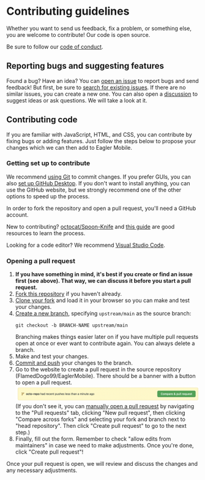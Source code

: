 # Contributing guidelines

Whether you want to send us feedback, fix a problem, or something else, you are welcome to contribute! Our code is open source.


Be sure to follow our [code of conduct](https://github.com/FlamedDogo99/EaglerMobile/blob/main/.github/CODE_OF_CONDUCT.md).

## Reporting bugs and suggesting features

Found a bug? Have an idea? You can [open an issue](https://github.com/FlamedDogo99/EaglerMobile/issues/new/choose) to report bugs and send feedback! But first, be sure to [search for existing issues](https://github.com/FlamedDogo99/EaglerMobile/issues). If there are no similar issues, you can create a new one. You can also open a [discussion](https://github.com/FlamedDogo99/EaglerMobile/discussions) to suggest ideas or ask questions. We will take a look at it.

## Contributing code

If you are familiar with JavaScript, HTML, and CSS, you can contribute by fixing bugs or adding features. Just follow the steps below to propose your changes which we can then add to Eagler Mobile.

### Getting set up to contribute

We recommend [using Git](https://docs.github.com/en/get-started/quickstart/set-up-git) to commit changes. If you prefer GUIs, you can also [set up GitHub Desktop](https://docs.github.com/en/desktop/installing-and-configuring-github-desktop/installing-and-authenticating-to-github-desktop/setting-up-github-desktop). If you don't want to install anything, you can use the GitHub website, but we strongly recommend one of the other options to speed up the process.

In order to fork the repository and open a pull request, you'll need a GitHub account.

New to contributing? [octocat/Spoon-Knife](https://github.com/octocat/Spoon-Knife) and [this guide](https://docs.github.com/en/get-started/quickstart/contributing-to-projects) are good resources to learn the process.

Looking for a code editor? We recommend [Visual Studio Code](https://code.visualstudio.com/).

### Opening a pull request

1. **If you have something in mind, it's best if you create or find an issue first (see above). That way, we can discuss it before you start a pull request.**
2. [Fork this repository](https://docs.github.com/en/get-started/quickstart/fork-a-repo) if you haven't already.
3. [Clone your fork](https://docs.github.com/en/get-started/quickstart/fork-a-repo#cloning-your-forked-repository) and load it in your browser so you can make and test your changes.
4. [Create a new branch](https://docs.github.com/en/get-started/quickstart/contributing-to-projects#creating-a-branch-to-work-on), specifying `upstream/main` as the source branch:
   ```shell
   git checkout -b BRANCH-NAME upstream/main
   ```
   Branching makes things easier later on if you have multiple pull requests open at once or ever want to contribute again. You can always delete a branch.
5. Make and test your changes.
6. [Commit and push](https://docs.github.com/en/get-started/quickstart/contributing-to-projects#making-and-pushing-changes) your changes to the branch.
7. Go to the website to create a pull request in the source repository (FlamedDogo99/EaglerMobile). There should be a banner with a button to open a pull request.
  ![Screenshot of the banner above the list of files.](https://github.com/github/docs/blob/78aee663ffc3f1f3eb1668efa0387e0febc97ede/assets/images/help/pull_requests/pull-request-compare-pull-request.png?raw=true)
  (If you don't see it, you can [manually open a pull request](https://docs.github.com/en/pull-requests/collaborating-with-pull-requests/proposing-changes-to-your-work-with-pull-requests/creating-a-pull-request-from-a-fork) by navigating to the "Pull requests" tab, clicking "New pull request", then clicking "Compare across forks" and selecting your fork and branch next to "head repository". Then click "Create pull request" to go to the next step.)
8. Finally, fill out the form. Remember to check "allow edits from maintainers" in case we need to make adjustments. Once you're done, click "Create pull request"!

Once your pull request is open, we will review and discuss the changes and any necessary adjustments.


